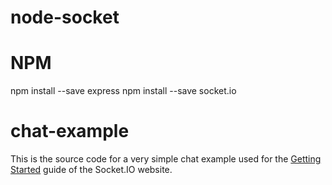 # node-socket

# NPM

npm install --save express
npm install --save socket.io

# chat-example

This is the source code for a very simple chat example used for 
the [Getting Started](http://socket.io/get-started/chat/) guide 
of the Socket.IO website.
